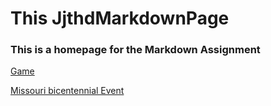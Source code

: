 
# **This JjthdMarkdownPage**
### This is a homepage for the Markdown Assignment

[Game](https://github.com/jjthd/JjthdMarkdownPage/blob/SecondInterest/README.md)

[Missouri bicentennial Event](https://github.com/jjthd/JjthdMarkdownPage/blob/FirstInterest/README.md)



